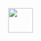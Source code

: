 <img src="https://media.tenor.com/images/9d1bd590f305e4b7f03c9f0287a1ab7c/tenor.gif" height="50px" width="auto" />
